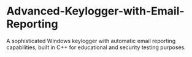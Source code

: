 # Advanced-Keylogger-with-Email-Reporting
A sophisticated Windows keylogger with automatic email reporting capabilities, built in C++ for educational and security testing purposes.
